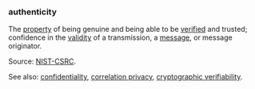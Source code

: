 ### authenticity

<p class="c8"><span>The </span><span class="c2"><a class="c3" href="#h.c8vs1xa4uwn">property</a></span><span>&nbsp;of being genuine and being able to be </span><span class="c2"><a class="c3" href="#h.k2qmzn3tjzsl">verified</a></span><span>&nbsp;and trusted; confidence in the </span><span class="c2"><a class="c3" href="#h.rbp41an0omv6">validity</a></span><span>&nbsp;of a transmission, a </span><span class="c2"><a class="c3" href="#h.bge7ubygwk2q">message</a></span><span class="c0">, or message originator.</span></p><p class="c8"><span>Source: </span><span class="c2"><a class="c3" href="https://www.google.com/url?q=https://csrc.nist.gov/glossary/term/authenticity&amp;sa=D&amp;source=editors&amp;ust=1706779842527298&amp;usg=AOvVaw3NqoyFN-YjPB9jmJCIZbEn">NIST-CSRC</a></span><span>.</span></p><p class="c8"><span>See also: </span><span class="c2"><a class="c3" href="#h.445sv27j3c2m">confidentiality</a></span><span>, </span><span class="c2"><a class="c3" href="#h.7a6p0irhnbh5">correlation privacy</a></span><span>, </span><span class="c2"><a class="c3" href="#h.lbqfpvfmcmoq">cryptographic verifiability</a></span><span class="c0">.</span></p>